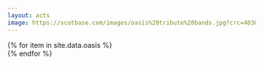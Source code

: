 ```yaml
---
layout: acts
image: https://scotbase.com/images/oasis%20tribute%20bands.jpg?crc=4030489135
---
```


<div class="row mt-4 mb-4">
  {% for item in site.data.oasis %}
    <div class="col-md-4 mb-5">
      <div class="card border-0 shadow h-100">
        <a href="/acts/{{ item.title | slugify }}">
          <img class="card-img-top" src="{{ item.image_src }}" alt="" />
        </a>
         <!-- <div class="card-body">
          <p class="card-text">{{ item.description }}</p>
        </div> -->
      </div>
    </div>
  {% endfor %}
</div>
